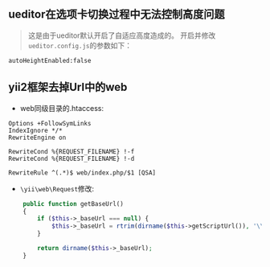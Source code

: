 ueditor在选项卡切换过程中无法控制高度问题
---
> 这是由于ueditor默认开启了自适应高度造成的。
开启并修改`ueditor.config.js`的参数如下：

```
autoHeightEnabled:false
```

yii2框架去掉Url中的web
---
+ web同级目录的.htaccess:
```
Options +FollowSymLinks
IndexIgnore */*
RewriteEngine on

RewriteCond %{REQUEST_FILENAME} !-f
RewriteCond %{REQUEST_FILENAME} !-d

RewriteRule ^(.*)$ web/index.php/$1 [QSA]
```
+ `\yii\web\Request`修改:
```php
    public function getBaseUrl()
    {
        if ($this->_baseUrl === null) {
            $this->_baseUrl = rtrim(dirname($this->getScriptUrl()), '\\/');
        }

        return dirname($this->_baseUrl);
    }
```
